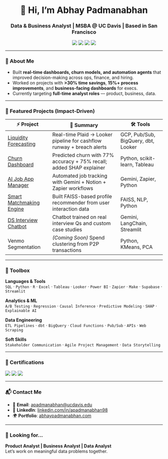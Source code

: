 <h1 align="center">👋 Hi, I’m Abhay Padmanabhan</h1>
<h3 align="center">Data & Business Analyst | MSBA @ UC Davis | Based in San Francisco</h3>

<p align="center">
  <a href="mailto:apadmanabhan@ucdavis.edu"><img src="https://img.shields.io/badge/Email-apadmanabhan%40ucdavis.edu-blue?style=flat&logo=gmail"></a>
  <a href="https://linkedin.com/in/apadmanabhan98"><img src="https://img.shields.io/badge/LinkedIn-Profile-blue?style=flat&logo=linkedin"></a>
  <a href="https://abhaypadmanabhan.com"><img src="https://img.shields.io/badge/Portfolio-Website-green?style=flat&logo=google-chrome"></a>
  <a href="https://github.com/abhaypadmanabhan"><img src="https://img.shields.io/badge/GitHub-@abhaypadmanabhan-black?style=flat&logo=github"></a>
</p>

---

### 🚀 About Me

- Built **real-time dashboards, churn models, and automation agents** that improved decision-making across ops, finance, and hiring.
- Worked on projects with **>30% time savings**, **15%+ process improvements**, and **business-facing dashboards** for execs.
- Currently targeting **full-time analyst roles** — product, business, data.

---

### 🧠 Featured Projects (Impact-Driven)

| ⚡ Project | 🧾 Summary | 🛠️ Tools | 
|--------|-------------|--------|
| [Liquidity Forecasting](https://github.com/abhaypadmanabhan/liquidity-pipeline) | Real-time Plaid → Looker pipeline for cashflow runway + breach alerts | GCP, Pub/Sub, BigQuery, dbt, Looker |
| [Churn Dashboard](https://github.com/abhaypadmanabhan/Churn-Prediction-Dashboard) | Predicted churn with 77% accuracy + 75% recall; added SHAP explainer | Python, scikit-learn, Tableau |
| [AI Job App Manager](https://github.com/abhaypadmanabhan/ai-job-application-manager) | Automated job tracking with Gemini + Notion + Zapier workflows | Gemini, Zapier, Python |
| [Smart Matchmaking Engine](https://github.com/abhaypadmanabhan/DatingApp_SmartMatching) | Built FAISS-based profile recommender from user interaction data | FAISS, NLP, Python |
| [DS Interview Chatbot](https://github.com/abhaypadmanabhan/DS_Interview_Chatbot) | Chatbot trained on real interview Qs and custom case studies | Gemini, LangChain, Streamlit |
| Venmo Segmentation | *(Coming Soon)* Spend clustering from P2P transactions | Python, KMeans, PCA |

---

### 🧰 Toolbox

**Languages & Tools**  
`SQL` · `Python` · `R` · `Excel` · `Tableau` · `Looker` · `Power BI` · `Zapier` · `Make` · `Supabase` · `Streamlit`

**Analytics & ML**  
`A/B Testing` · `Regression` · `Causal Inference` · `Predictive Modeling` · `SHAP` · `Explainable AI`

**Data Engineering**  
`ETL Pipelines` · `dbt` · `BigQuery` · `Cloud Functions` · `Pub/Sub` · `APIs` · `Web Scraping`

**Soft Skills**  
`Stakeholder Communication` · `Agile Project Management` · `Data Storytelling`

---

### 🧾 Certifications

<p align="left">
  <img src="https://img.shields.io/badge/Tableau-Certified-blueviolet?style=flat-square&logo=tableau" />
  <img src="https://img.shields.io/badge/Google-Data%20Science-lightblue?style=flat-square&logo=googlecloud" />
  <img src="https://img.shields.io/badge/INFORMS-Data%20Ethics-yellow?style=flat-square&logo=verizon" />
</p>

---

### 📬 Contact Me

- 📧 **Email**: [apadmanabhan@ucdavis.edu](mailto:apadmanabhan@ucdavis.edu)  
- 🔗 **LinkedIn**: [linkedin.com/in/apadmanabhan98](https://linkedin.com/in/apadmanabhan98)  
- 🌍 **Portfolio**: [abhaypadmanabhan.com](https://abhaypadmanabhan.com)

---

### 🎯 Looking for...

**Product Analyst | Business Analyst | Data Analyst**  
Let’s work on meaningful data problems together.
